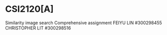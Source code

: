 # CSI2120[A]
Similarity image search Comprehensive assignment
FEIYU LIN #300298455 <br>
CHRISTOPHER LIT #300298516 <br>
